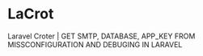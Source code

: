 # LaCrot
Laravel Croter | GET SMTP, DATABASE, APP_KEY FROM MISSCONFIGURATION AND DEBUGING IN LARAVEL
